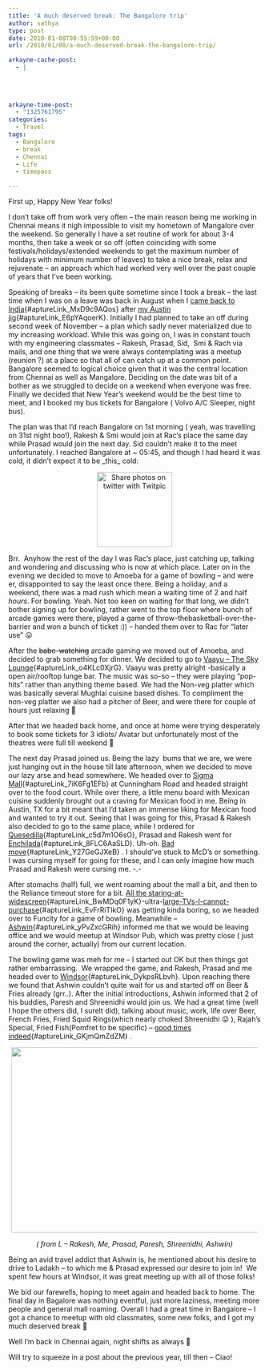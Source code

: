 ```yaml
---
title: 'A much deserved break: The Bangalore trip'
author: sathya
type: post
date: 2010-01-08T00:55:59+00:00
url: /2010/01/08/a-much-deserved-break-the-bangalore-trip/

arkayne-cache-post:
  - |
    
    
    
    
arkayne-time-post:
  - "1325761795"
categories:
  - Travel
tags:
  - Bangalore
  - break
  - Chennai
  - Life
  - timepass

---
```

First up, Happy New Year folks!

I don&#8217;t take off from work very often &#8211; the main reason being me working in Chennai means it nigh impossible to visit my hometown of Mangalore over the weekend. So generally I have a set routine of work for about 3-4 months, then take a week or so off (often coinciding with some festivals/holidays/extended weekends to get the maximum number of holidays with minimum number of leaves) to take a nice break, relax and rejuvenate &#8211; an approach which had worked very well over the past couple of years that I&#8217;ve been working.

<!--more-->

Speaking of breaks &#8211; its been quite sometime since I took a break &#8211; the last time when I was on a leave was back in August when I [came back to India][1]{#aptureLink_MxD9c9AQos} after [my Austin jig][2]{#aptureLink_E6pYAqoerK}. Initially I had planned to take an off during second week of November &#8211; a plan which sadly never materialized due to my increasing workload. While this was going on, I was in constant touch with my engineering classmates &#8211; Rakesh, Prasad, Sid,  Smi & Rach via mails, and one thing that we were always contemplating was a meetup (reunion ?) at a place so that all of can catch up at a common point. Bangalore seemed to logical choice given that it was the central location from Chennai as well as Mangalore. Deciding on the date was bit of a bother as we struggled to decide on a weekend when everyone was free. Finally we decided that New Year&#8217;s weekend would be the best time to meet, and I booked my bus tickets for Bangalore ( Volvo A/C Sleeper, night bus).

The plan was that I&#8217;d reach Bangalore on 1st morning ( yeah, was travelling on 31st night boo!), Rakesh & Smi would join at Rac&#8217;s place the same day while Prasad would join the next day. Sid couldn&#8217;t make it to the meet unfortunately. I reached Bangalore at ~ 05:45, and though I had heard it was cold, it didn&#8217;t expect it to be \_this\_ cold:

<p style="text-align: center;">
  <a title="Share photos on twitter with Twitpic" href="http://twitpic.com/w478i"><img class="aligncenter" src="http://twitpic.com/show/thumb/w478i.jpg" alt="Share photos on twitter with Twitpic" width="150" height="150" /></a>
</p>

Brr.  Anyhow the rest of the day I was Rac&#8217;s place, just catching up, talking and wondering and discussing who is now at which place. Later on in the evening we decided to move to Amoeba for a game of bowling &#8211; and were er, disappointed to say the least once there. Being a holiday, and a weekend, there was a mad rush which mean a waiting time of 2 and half _hours_. For bowling. Yeah. Not too keen on waiting for that long, we didn&#8217;t bother signing up for bowling, rather went to the top floor where bunch of arcade games were there, played a game of throw-thebasketball-over-the-barrier and won a bunch of ticket :)) &#8211; handed them over to Rac for &#8220;later use&#8221; 😛

After the <span style="text-decoration: line-through;">babe-watching</span> arcade gaming we moved out of Amoeba, and decided to grab something for dinner. We decided to go to [Vaayu &#8211; The Sky Lounge][3]{#aptureLink_o4KLc0XjrG}. Vaayu was pretty alright -basically a open air/rooftop lunge bar. The music was so-so &#8211; they were playing &#8220;pop-hits&#8221; rather than anything theme based. We had the Non-veg platter which was basically several Mughlai cuisine based dishes. To compliment the non-veg platter we also had a pitcher of Beer, and were there for couple of hours just relaxing 🙂

After that we headed back home, and once at home were trying desperately to book some tickets for 3 idiots/ Avatar but unfortunately most of the theatres were full till weekend 🙁

The next day Prasad joined us. Being the lazy  bums that we are, we were just hanging out in the house till late afternoon, when we decided to move our lazy arse and head somewhere. We headed over to [Sigma Mall][4]{#aptureLink_7iK6Fg1EFb} at Cunningham Road and headed straight over to the food court. While over there, a little menu board with Mexican cuisine suddenly brought out a craving for Mexican food in me. Being in Austin, TX for a bit meant that I&#8217;d taken an immense liking for Mexican food and wanted to try it out. Seeing that I was going for this, Prasad & Rakesh also decided to go to the same place, while I ordered for [Quesedilla][5]{#aptureLink_c5d7m1O6sO}, Prasad and Rakesh went for [Enchilada][6]{#aptureLink_8FLC6AaSLD}. Uh-oh. [Bad move][7]{#aptureLink_Y27GeGJXeB} . I should&#8217;ve stuck to McD&#8217;s or something. I was cursing myself for going for these, and I can only imagine how much Prasad and Rakesh were cursing me. -.-

After stomachs (half) full, we went roaming about the mall a bit, and then to the Reliance timeout store for a bit. [All the staring-at-widescreen][8]{#aptureLink_BwMDq0F1yK}-ultra-[large-TVs-I-cannot-purchase][9]{#aptureLink_EvFrRiTIkO} was getting kinda boring, so we headed over to Funcity for a game of bowling. Meanwhile &#8211; [Ashwin][10]{#aptureLink_yPvZxcGRih} informed me that we would be leaving office and we would meetup at Windsor Pub, which was pretty close ( just around the corner, actually) from our current location.

The bowling game was meh for me &#8211; I started out OK but then things got rather embarrassing.  We wrapped the game, and Rakesh, Prasad and me headed over to [Windsor][11]{#aptureLink_DykpsRLbvh}. Upon reaching there we found that Ashwin couldn&#8217;t quite wait for us and started off on Beer & Fries already (grr..). After the initial introductions, Ashwin informed that 2 of his buddies, Paresh and Shreenidhi would join us. We had a great time (well I hope the others did, I surelt did), talking about music, work, life over Beer, French Fries, Fried Squid Rings(which nearly choked Shreenidhi 😛 ), Rajah&#8217;s Special, Fried Fish(Pomfret to be specific) &#8211; [good times indeed][12]{#aptureLink_GKjmQmZdZM} .

<a id="aptureLink_PcOuPh8GgM" style="margin: 0pt auto; padding: 0px 6px; text-align: center; display: block;" href="http://www.flickr.com/photos/sathyabhat/4247899368/"><img style="border: 0px none;" title="IMG_0510" src="http://farm5.static.flickr.com/4033/4247899368_c9e84c8dac.jpg" alt="" width="500px" height="370px" /></a>

<p style="text-align: center;">
  <em> ( from L &#8211; Rakesh, Me, Prasad, Paresh, Shreenidhi, Ashwin)</em>
</p>

Being an avid travel addict that Ashwin is, he mentioned about his desire to drive to Ladakh &#8211; to which me & Prasad expressed our desire to join in!  We spent few hours at Windsor, it was great meeting up with all of those folks!

We bid our farewells, hoping to meet again and headed back to home. The final day in Bagalore was nothing eventful, just more laziness, meeting more people and general mall roaming. Overall I had a great time in Bangalore &#8211; I got a chance to meetup with old classmates, some new folks, and I got my much deserved break 🙂

Well I&#8217;m back in Chennai again, night shifts as always 🙁

Will try to squeeze in a post about the previous year, till then &#8211; Ciao!

 [1]: ../2009/09/29/back-in-india/
 [2]: ../2008/11/10/my-last-few-days-in-india/
 [3]: http://bangalore.burrp.com/listing/vaayu-sky-lounge_brigade-road_bangalore_bars-pubs-lounges/129874980
 [4]: http://maps.google.com/maps?om=0&iwloc=addr&f=q&ll=12.9879708%2C77.594558&hl=en&z=16&ie=UTF8
 [5]: http://en.wikipedia.org/wiki/Quesadilla
 [6]: http://en.wikipedia.org/wiki/Enchilada
 [7]: http://twitter.com/SathyaBhat/status/7296683969
 [8]: http://twitter.com/SathyaBhat/status/7297356735
 [9]: http://twitter.com/SathyaBhat/status/7297542537
 [10]: http://twitter.com/ashwinsid
 [11]: http://maps.google.com/maps?om=0&iwloc=addr&f=q&ll=12.9948313%2C77.5948268&hl=en&z=16&ie=UTF8
 [12]: http://twitter.com/ashwinsid/status/7303101713
